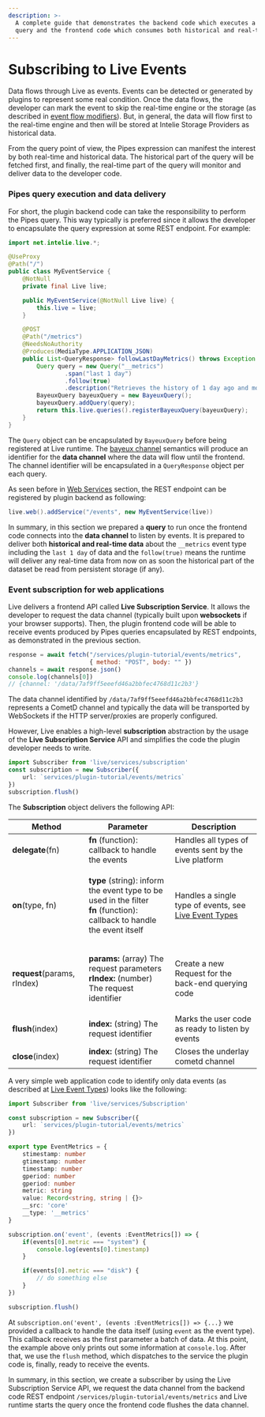 ```yaml
---
description: >-
  A complete guide that demonstrates the backend code which executes a Pipes
  query and the frontend code which consumes both historical and real-time data.
---
```


# Subscribing to Live Events

Data flows through Live as events. Events can be detected or generated by plugins to represent some real condition. Once the data flows, the developer can mark the event to skip the real-time engine or the storage (as described in [event flow modifiers](../pipes-queries/event-flow-modifiers.md)). But, in general, the data will flow first to the real-time engine and then will be stored at Intelie Storage Providers as historical data.

From the query point of view, the Pipes expression can manifest the interest by both real-time and historical data. The historical part of the query will be fetched first, and finally, the real-time part of the query will monitor and deliver data to the developer code.

### Pipes query execution and data delivery

For short, the plugin backend code can take the responsibility to perform the Pipes query. This way typically is preferred since it allows the developer to encapsulate the query expression at some REST endpoint. For example:

```java
import net.intelie.live.*;

@UseProxy
@Path("/")
public class MyEventService {
    @NotNull
    private final Live live;

    public MyEventService(@NotNull Live live) {
        this.live = live;
    }

    @POST
    @Path("/metrics")
    @NeedsNoAuthority
    @Produces(MediaType.APPLICATION_JSON)
    public List<QueryResponse> followLastDayMetrics() throws Exception {
        Query query = new Query("__metrics")
                .span("last 1 day")
                .follow(true)
                .description("Retrieves the history of 1 day ago and monitors system metrics in real time");
        BayeuxQuery bayeuxQuery = new BayeuxQuery();
        bayeuxQuery.addQuery(query);
        return this.live.queries().registerBayeuxQuery(bayeuxQuery);
    }
}
```

The `Query` object can be encapsulated by `BayeuxQuery` before being registered at Live runtime. The [bayeux channel](https://docs.cometd.org/current3/reference/#\_bayeux) semantics will produce an identifier for the **data channel** where the data will flow until the frontend. The channel identifier will be encapsulated in a `QueryResponse` object per each query.

As seen before in [Web Services](backend-api/web-services.md) section, the REST endpoint can be registered by plugin backend as following:

```java
live.web().addService("/events", new MyEventService(live))
```

In summary, in this section we prepared a **query** to run once the frontend code connects into the **data channel** to listen by events. It is prepared to deliver both **historical and real-time data** about the `__metrics` event type including the `last 1 day` of data and the `follow(true)` means the runtime will deliver any real-time data from now on as soon the historical part of the dataset be read from persistent storage (if any).

### Event subscription for web applications <a href="#user-content-event-subscription-for-web-applications" id="user-content-event-subscription-for-web-applications"></a>

Live delivers a frontend API called **Live Subscription Service**. It allows the developer to request the data channel (typically built upon **websockets** if your browser supports). Then, the plugin frontend code will be able to receive events produced by Pipes queries encapsulated by REST endpoints, as demonstrated in the previous section.

```javascript
response = await fetch("/services/plugin-tutorial/events/metrics", 
                       { method: "POST", body: "" })
channels = await response.json()
console.log(channels[0])
// {channel: '/data/7af9ff5eeefd46a2bbfec4768d11c2b3'}
```

The data channel identified by `/data/7af9ff5eeefd46a2bbfec4768d11c2b3` represents a CometD channel and typically the data will be transported by WebSockets if the HTTP server/proxies are properly configured.

However, Live enables a high-level **subscription** abstraction by the usage of the **Live Subscription Service** API and simplifies the code the plugin developer needs to write.

```typescript
import Subscriber from 'live/services/subscription'
const subscription = new Subscriber({
    url: `services/plugin-tutorial/events/metrics`
})
subscription.flush()
```

The **Subscription** object delivers the following API:

| Method                      | Parameter                                                                                                                                                    | Description                                                                                                        |
| --------------------------- | ------------------------------------------------------------------------------------------------------------------------------------------------------------ | ------------------------------------------------------------------------------------------------------------------ |
| **delegate**(fn)            | **fn** (function): callback to handle the events                                                                                                             | Handles all types of events sent by the Live platform                                                              |
| **on**(type, fn)            | <p><strong>type</strong> (string): inform the event type to be used in the filter<br><strong>fn</strong> (function): callback to handle the event itself</p> | Handles a single type of events, see [Live Event Types](web-application/dashboard-and-widgets/live-event-types.md) |
| **request**(params, rIndex) | <p><strong>params:</strong> (array) The request parameters<br><strong>rIndex:</strong> (number) The request identifier</p>                                   | Create a new Request for the back-end querying code                                                                |
| **flush**(index)            | **index:** (string) The request identifier                                                                                                                   | Marks the user code as ready to listen by events                                                                   |
| **close**(index)            | **index:** (string) The request identifier                                                                                                                   | Closes the underlay cometd channel                                                                                 |

A very simple web application code to identify only data events (as described at [Live Event Types](https://platform.intelie.com/developers/web-application/dashboard-and-widgets/live-event-types)) looks like the following:

```typescript
import Subscriber from 'live/services/Subscription'

const subscription = new Subscriber({
    url: `services/plugin-tutorial/events/metrics`
})

export type EventMetrics = {
    stimestamp: number
    gtimestamp: number
    timestamp: number
    gperiod: number
    gperiod: number
    metric: string
    value: Record<string, string | {}>
    __src: 'core'
    __type: '__metrics'
}

subscription.on('event', (events :EventMetrics[]) => {   
    if(events[0].metric === "system") {
        console.log(events[0].timestamp) 
    } 

    if(events[0].metric === "disk") {
        // do something else
    } 
})

subscription.flush()
```

At `subscription.on('event', (events :EventMetrics[]) => {...}` we provided a callback to handle the data itself (using `event` as the event type). This callback receives as the first parameter a batch of data. At this point, the example above only prints out some information at `console.log`. After that, we use the `flush` method, which dispatches to the service the plugin code is, finally, ready to receive the events.

In summary, in this section, we create a subscriber by using the Live Subscription Service API, we request the data channel from the backend code REST endpoint `/services/plugin-tutorial/events/metrics` and Live runtime starts the query once the frontend code flushes the data channel.
